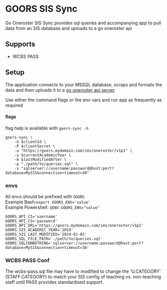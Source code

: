 # GOORS SIS Sync

Go Oneroster SIS Sync provides sql queries and accompanying app to
pull data from an SIS database and uploads to a go oneroster api

## Supports

* WCBS PASS

## Setup

The application connects to your MSSQL database, scraps and formats
the data and then uploads it to a 
[go oneroster api server](https://github.com/fffnite/go-oneroster)

Use either the command flags or the env vars and run app as
frequently as required

#### flags

flag help is available with `goors-sync -h`

```
goors-sync \
    -U $clientId \
    -P $clientSecret \
    -u "https://goors.mydomain.com/ims/oneroster/v1p1" \
    -y $currentAcademicYear \
    -m $lastModifiedAfter \
    -p "./path/to/queries.sql" \
    -s "sqlserver://username:password@host:port?database=MySIS&connection+timeout=30"
```

### envs

All envs should be prefixed with `GOORS`  
Example Bash:`export GOORS_ENV='value'`  
Example Powershell: `$ENV:GOORS_ENV="value"`  

``` 
GOORS_API_CI='username'
GOORS_API_CS='password'
GOORS_API_URL='https://goors.mydomain.com/ims/oneroster/v1p1'
GOORS_SIS_ACADEMIC_YEAR='2019'
GOORS_SIS_LAST_MODIFIED='2019-01-01'
GOORS_SQL_FILE_PATH='./path/to/queries.sql'
GOORS_SQLCONNSTRING='sqlserver://username:password@host:port?database=MySIS&connection+timeout=30'
```

### WCBS PASS Conf

The wcbs-pass.sql file may have to modified to change the
'U.CATEGORY' (STAFF.CATEGORY) to match your SIS config of 
teaching vs. non-teaching staff until PASS provides
standardised support.
